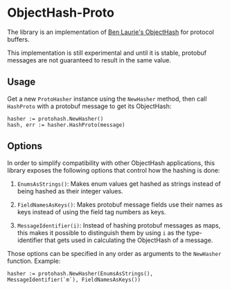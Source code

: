 # ObjectHash-Proto

The library is an implementation of [Ben Laurie's
ObjectHash](https://github.com/benlaurie/objecthash) for protocol buffers.

This implementation is still experimental and until it is stable, protobuf
messages are not guaranteed to result in the same value.

## Usage

Get a new `ProtoHasher` instance using the `NewHasher` method, then call
`HashProto` with a protobuf message to get its ObjectHash:

```golang
hasher := protohash.NewHasher()
hash, err := hasher.HashProto(message)
```

## Options

In order to simplify compatibility with other ObjectHash applications, this
library exposes the following options that control how the hashing is done:

1.  `EnumsAsStrings()`: Makes enum values get hashed as strings instead of being
    hashed as their integer values.

1.  `FieldNamesAsKeys()`: Makes protobuf message fields use their names as keys
    instead of using the field tag numbers as keys.

1.  `MessageIdentifier(i)`: Instead of hashing protobuf messages as maps, this
    makes it possible to distinguish them by using `i` as the type-identifier
    that gets used in calculating the ObjectHash of a message.

Those options can be specified in any order as arguments to the `NewHasher`
function. Example:

```golang
hasher := protohash.NewHasher(EnumsAsStrings(), MessageIdentifier(`m`), FieldNamesAsKeys())
```
